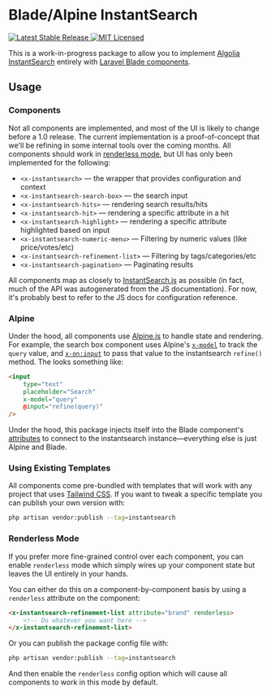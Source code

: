 # Blade/Alpine InstantSearch

<div>
	<a href="https://packagist.org/packages/internachi/blade-alpine-instantsearch" target="_blank">
        <img 
            src="https://poser.pugx.org/internachi/blade-alpine-instantsearch/v/stable" 
            alt="Latest Stable Release" 
        />
	</a>
	<a href="./LICENSE" target="_blank" class="mx-1">
        <img 
            src="https://poser.pugx.org/internachi/blade-alpine-instantsearch/license" 
            alt="MIT Licensed" 
        />
    </a>
</div>

This is a work-in-progress package to allow you to implement [Algolia InstantSearch](https://www.algolia.com/doc/api-reference/widgets/instantsearch/js/)
entirely with [Laravel Blade components](https://laravel.com/docs/8.x/blade).

## Usage

### Components

Not all components are implemented, and most of the UI is likely to change before a 1.0
release. The current implementation is a proof-of-concept that we'll be refining in some
internal tools over the coming months. All components should work in 
[renderless mode](#renderless-mode), but UI has only been implemented for the following:

 - `<x-instantsearch>` — the wrapper that provides configuration and context
 - `<x-instantsearch-search-box>` — the search input
 - `<x-instantsearch-hits>` — rendering search results/hits
 - `<x-instantsearch-hit>` — rendering a specific attribute in a hit
 - `<x-instantsearch-highlight>` — rendering a specific attribute highlighted based on input
 - `<x-instantsearch-numeric-menu>` — Filtering by numeric values (like price/votes/etc)
 - `<x-instantsearch-refinement-list>` — Filtering by tags/categories/etc
 - `<x-instantsearch-pagination>` — Paginating results

All components map as closely to [InstantSearch.js](https://www.algolia.com/doc/api-reference/widgets/js/)
as possible (in fact, much of the API was autogenerated from the JS documentation). For
now, it's probably best to refer to the JS docs for configuration reference.

### Alpine

Under the hood, all components use [Alpine.js](https://github.com/alpinejs/alpine) to
handle state and rendering. For example, the search box component uses Alpine's
[`x-model`](https://github.com/alpinejs/alpine#x-model) to track the `query` value,
and [`x-on:input`](https://github.com/alpinejs/alpine#x-on) to pass that value to the
instantsearch `refine()` method. The looks something like:

```html
<input
    type="text"
    placeholder="Search"
    x-model="query"
    @input="refine(query)"
/>
```

Under the hood, this package injects itself into the Blade component's
[attributes](https://laravel.com/docs/8.x/blade#component-attributes) to connect
to the instantsearch instance—everything else is just Alpine and Blade.

### Using Existing Templates

All components come pre-bundled with templates that will work with any project that uses
[Tailwind CSS](https://tailwindcss.com). If you want to tweak a specific template you can
publish your own version with:

```bash
php artisan vendor:publish --tag=instantsearch
```

### Renderless Mode

If you prefer more fine-grained control over each component, you can enable `renderless`
mode which simply wires up your component state but leaves the UI entirely in your hands.

You can either do this on a component-by-component basis by using a `renderless` attribute
on the component:

```html
<x-instantsearch-refinement-list attribute="brand" renderless>
    <!-- Do whatever you want here -->
</x-instantsearch-refinement-list>
```

Or you can publish the package config file with:

```bash
php artisan vendor:publish --tag=instantsearch
```

And then enable the `renderless` config option which will cause all components to work
in this mode by default.

